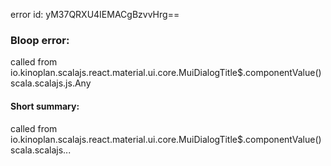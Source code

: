 error id: yM37QRXU4IEMACgBzvvHrg==
### Bloop error:

called from io.kinoplan.scalajs.react.material.ui.core.MuiDialogTitle$.componentValue()scala.scalajs.js.Any
#### Short summary: 

called from io.kinoplan.scalajs.react.material.ui.core.MuiDialogTitle$.componentValue()scala.scalajs...